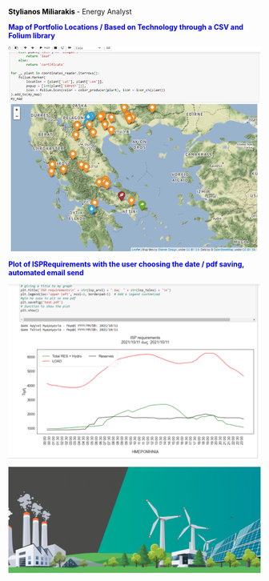 **<font color="black"> Stylianos Miliarakis </font>** - Energy Analyst

**<font color="Blue"> Map of Portfolio Locations / Based on Technology through a CSV and Folium library </font>**

![mapportfolio](mapportfolio.png)

**<font color="Blue"> Plot of ISPRequirements with the user choosing the date / pdf saving, automated email send </font>**

![ISPREQ](ISPRequirements.png)


![Renewables Image](/renewables-congress-1030x434.png)
